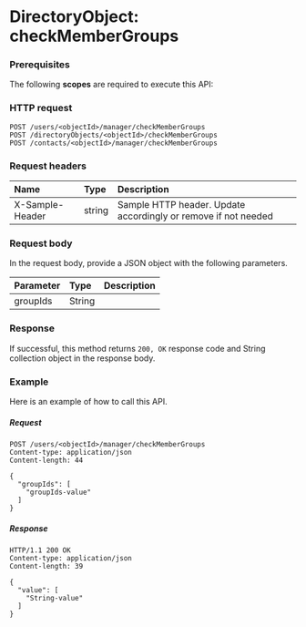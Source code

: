 # DirectoryObject: checkMemberGroups


### Prerequisites
The following **scopes** are required to execute this API: 
### HTTP request
<!-- { "blockType": "ignored" } -->
```http
POST /users/<objectId>/manager/checkMemberGroups
POST /directoryObjects/<objectId>/checkMemberGroups
POST /contacts/<objectId>/manager/checkMemberGroups

```
### Request headers
| Name       | Type | Description|
|:---------------|:--------|:----------|
| X-Sample-Header  | string  | Sample HTTP header. Update accordingly or remove if not needed|

### Request body
In the request body, provide a JSON object with the following parameters.

| Parameter	   | Type	|Description|
|:---------------|:--------|:----------|
|groupIds|String||

### Response
If successful, this method returns `200, OK` response code and String collection object in the response body.

### Example
Here is an example of how to call this API.
##### Request
<!-- {
  "blockType": "request",
  "name": "directoryobject_checkmembergroups"
}-->
```http
POST /users/<objectId>/manager/checkMemberGroups
Content-type: application/json
Content-length: 44

{
  "groupIds": [
    "groupIds-value"
  ]
}
```

##### Response
<!-- {
  "blockType": "response",
  "truncated": false,
  "@odata.type": "string"
} -->
```http
HTTP/1.1 200 OK
Content-type: application/json
Content-length: 39

{
  "value": [
    "String-value"
  ]
}
```

<!-- uuid: 736befc5-8b4d-40d1-93c3-7407515bda56
2015-10-16 23:06:04 UTC -->
<!-- {
  "type": "#page.annotation",
  "description": "DirectoryObject: checkMemberGroups",
  "keywords": "",
  "section": "documentation",
  "tocPath": ""
}-->